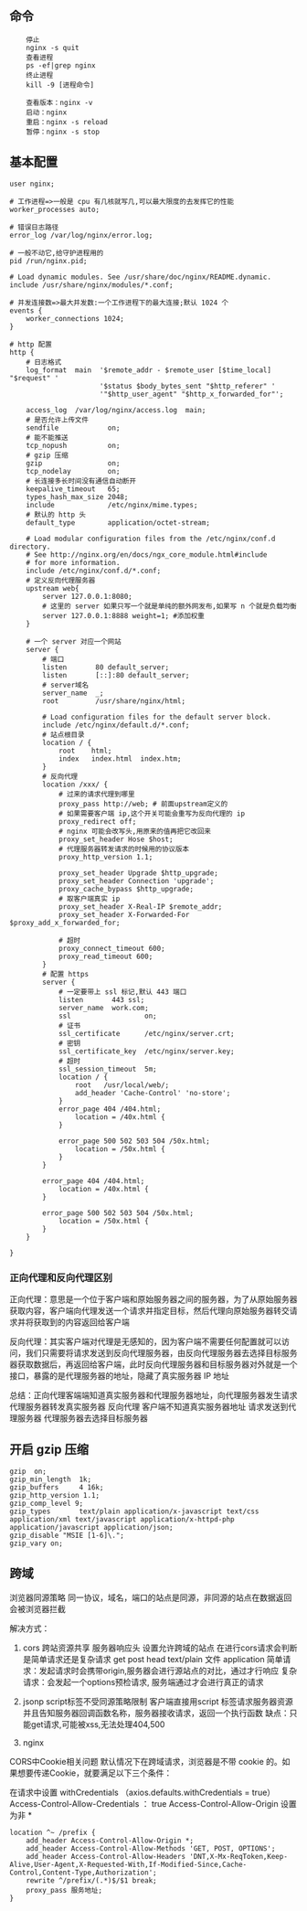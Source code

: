 ## 命令

```
    停止
    nginx -s quit
    查看进程
    ps -ef|grep nginx
    终止进程
    kill -9 [进程命令]

    查看版本：nginx -v
    启动：nginx
    重启：nginx -s reload
    暂停：nginx -s stop
```

## 基本配置

```
user nginx;

# 工作进程=>一般是 cpu 有几核就写几,可以最大限度的去发挥它的性能
worker_processes auto;

# 错误日志路径
error_log /var/log/nginx/error.log;

# 一般不动它,给守护进程用的
pid /run/nginx.pid;

# Load dynamic modules. See /usr/share/doc/nginx/README.dynamic.
include /usr/share/nginx/modules/*.conf;

# 并发连接数=>最大并发数:一个工作进程下的最大连接;默认 1024 个
events {
    worker_connections 1024;
}

# http 配置
http {
    # 日志格式
    log_format  main  '$remote_addr - $remote_user [$time_local] "$request" '
                      '$status $body_bytes_sent "$http_referer" '
                      '"$http_user_agent" "$http_x_forwarded_for"';

    access_log  /var/log/nginx/access.log  main;
    # 是否允许上传文件
    sendfile            on;
    # 能不能推送
    tcp_nopush          on;
    # gzip 压缩
    gzip                on;
    tcp_nodelay         on;
    # 长连接多长时间没有通信自动断开
    keepalive_timeout   65;
    types_hash_max_size 2048;
    include             /etc/nginx/mime.types;
    # 默认的 http 头
    default_type        application/octet-stream;

    # Load modular configuration files from the /etc/nginx/conf.d directory.
    # See http://nginx.org/en/docs/ngx_core_module.html#include
    # for more information.
    include /etc/nginx/conf.d/*.conf;
    # 定义反向代理服务器
    upstream web{
        server 127.0.0.1:8080;
        # 这里的 server 如果只写一个就是单纯的额外网发布,如果写 n 个就是负载均衡
        server 127.0.0.1:8888 weight=1; #添加权重
    }

    # 一个 server 对应一个网站
    server {
        # 端口
        listen       80 default_server;
        listen       [::]:80 default_server;
        # server域名
        server_name  _;
        root         /usr/share/nginx/html;

        # Load configuration files for the default server block.
        include /etc/nginx/default.d/*.conf;
        # 站点根目录
        location / {
            root    html;
            index   index.html  index.htm;
        }
        # 反向代理
        location /xxx/ {
            # 过来的请求代理到哪里
            proxy_pass http://web; # 前面upstream定义的
            # 如果需要客户端 ip,这个开关可能会重写为反向代理的 ip
            proxy_redirect off;
            # nginx 可能会改写头,用原来的值再把它改回来
            proxy_set_header Hose $host;
            # 代理服务器转发请求的时候用的协议版本
            proxy_http_version 1.1;

            proxy_set_header Upgrade $http_upgrade;
            proxy_set_header Connection 'upgrade';
            proxy_cache_bypass $http_upgrade;
            # 取客户端真实 ip
            proxy_set_header X-Real-IP $remote_addr;
            proxy_set_header X-Forwarded-For $proxy_add_x_forwarded_for;

            # 超时
            proxy_connect_timeout 600;
            proxy_read_timeout 600;
        }
        # 配置 https
        server {
            # 一定要带上 ssl 标记,默认 443 端口
            listen       443 ssl;
            server_name  work.com;
            ssl                  on;
            # 证书
            ssl_certificate      /etc/nginx/server.crt;
            # 密钥
            ssl_certificate_key  /etc/nginx/server.key;
            # 超时
            ssl_session_timeout  5m;
            location / {
                root   /usr/local/web/;
                add_header 'Cache-Control' 'no-store';
            }
            error_page 404 /404.html;
                location = /40x.html {
            }

            error_page 500 502 503 504 /50x.html;
                location = /50x.html {
            }
        }

        error_page 404 /404.html;
            location = /40x.html {
        }

        error_page 500 502 503 504 /50x.html;
            location = /50x.html {
        }
    }

}
```

### 正向代理和反向代理区别

正向代理：意思是一个位于客户端和原始服务器之间的服务器，为了从原始服务器获取内容，客户端向代理发送一个请求并指定目标，然后代理向原始服务器转交请求并将获取到的内容返回给客户端

反向代理：其实客户端对代理是无感知的，因为客户端不需要任何配置就可以访问，我们只需要将请求发送到反向代理服务器，由反向代理服务器去选择目标服务器获取数据后，再返回给客户端，此时反向代理服务器和目标服务器对外就是一个接口，暴露的是代理服务器的地址，隐藏了真实服务器 IP 地址

总结：正向代理客端端知道真实服务器和代理服务器地址，向代理服务器发生请求 代理服务器转发真实服务器
反向代理 客户端不知道真实服务器地址 请求发送到代理服务器 代理服务器去选择目标服务器

## 开启 gzip 压缩

```
gzip  on;
gzip_min_length  1k;
gzip_buffers     4 16k;
gzip_http_version 1.1;
gzip_comp_level 9;
gzip_types       text/plain application/x-javascript text/css application/xml text/javascript application/x-httpd-php application/javascript application/json;
gzip_disable "MSIE [1-6]\.";
gzip_vary on;
```

## 跨域
浏览器同源策略 同一协议，域名，端口的站点是同源，非同源的站点在数据返回会被浏览器拦截

解决方式：
1. cors 跨站资源共享 服务器响应头 设置允许跨域的站点
在进行cors请求会判断是简单请求还是复杂请求 
get post head text/plain 文件 application
简单请求：发起请求时会携带origin,服务器会进行源站点的对比，通过才行响应
复杂请求：会发起一个options预检请求, 服务端通过才会进行真正的请求

2. jsonp
script标签不受同源策略限制
客户端直接用script 标签请求服务器资源并且告知服务器回调函数名称，服务器接收请求，返回一个执行函数
缺点：只能get请求,可能被xss,无法处理404,500

3. nginx 

CORS中Cookie相关问题
默认情况下在跨域请求，浏览器是不带 cookie 的。如果想要传递Cookie，就要满足以下三个条件：

在请求中设置 withCredentials （axios.defaults.withCredentials = true）
Access-Control-Allow-Credentials ： true
Access-Control-Allow-Origin 设置为非 *

```
location ^~ /prefix {
	add_header Access-Control-Allow-Origin *;
	add_header Access-Control-Allow-Methods 'GET, POST, OPTIONS';
	add_header Access-Control-Allow-Headers 'DNT,X-Mx-ReqToken,Keep-Alive,User-Agent,X-Requested-With,If-Modified-Since,Cache-Control,Content-Type,Authorization';
	rewrite ^/prefix/(.*)$/$1 break;
	proxy_pass 服务地址;
}
```
